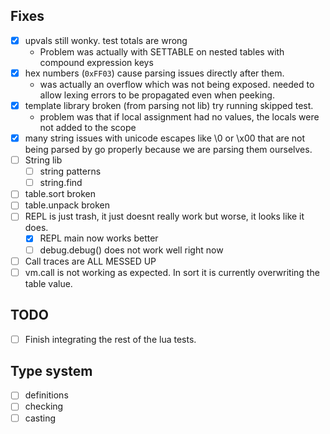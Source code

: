 ## Fixes
- [x] upvals still wonky. test totals are wrong
  - Problem was actually with SETTABLE on nested tables with compound expression keys
- [x] hex numbers (`0xFF03`) cause parsing issues directly after them.
  - was actually an overflow which was not being exposed. needed to allow lexing
    errors to be propagated even when peeking.
- [x] template library broken (from parsing not lib) try running skipped test.
  - problem was that if local assignment had no values, the locals were not added to the scope
- [x] many string issues with unicode escapes like \0 or \x00 that are not being parsed
      by go properly because we are parsing them ourselves.
- [ ] String lib
  - [ ] string patterns
  - [ ] string.find
- [ ] table.sort broken
- [ ] table.unpack broken
- [ ] REPL is just trash, it just doesnt really work but worse, it looks like it does.
  - [x] REPL main now works better
  - [ ] debug.debug() does not work well right now
- [ ] Call traces are ALL MESSED UP
- [ ] vm.call is not working as expected. In sort it is currently overwriting the table value.

## TODO
- [ ] Finish integrating the rest of the lua tests.

## Type system
- [ ] definitions
- [ ] checking
- [ ] casting

